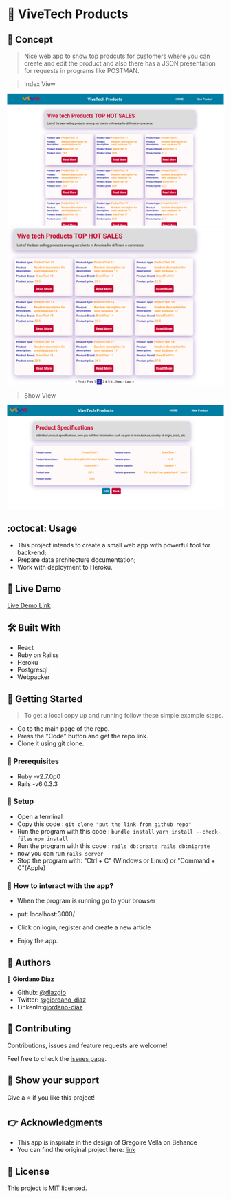 # 🧐 ViveTech Products

## :scroll: Concept

> Nice web app to show top prodcuts for customers where you can create and edit the product and also there has a JSON presentation for requests in programs like POSTMAN. 

> Index View

![screenshot](./app/assets/images/vive2.png)
![screenshot](./app/assets/images/vive1.png)

> Show View

![screenshot](./app/assets/images/viveshow.png)

## :octocat: Usage

- This project intends to create a small web app with powerful tool for back-end;
- Prepare data architecture documentation;
- Work with deployment to Heroku.<br>

## 🔴 Live Demo

[Live Demo Link](https://intense-savannah-37323.herokuapp.com/)

## 🛠 Built With

- React
- Ruby on Railss
- Heroku
- Postgresql
- Webpacker

## 🔧 Getting Started

> To get a local copy up and running follow these simple example steps.

- Go to the main page of the repo.
- Press the "Code" button and get the repo link.
- Clone it using git clone.

### 📝 Prerequisites

- Ruby -v2.7.0p0
- Rails -v6.0.3.3

### 📝 Setup

 - Open a terminal
 - Copy this code : 
        ```
        git clone "put the link from github repo"
        ```
 - Run the program with this code :
        ```
        bundle install
        ```
        ```
        yarn install --check-files
        ```
        ```
        npm install
        ```       
- Run the program with this code :
        ```
        rails db:create
        rails db:migrate
        ```
- now you can run ```rails server```
- Stop the program with: "Ctrl + C" (Windows or Linux) or "Command + C"(Apple)

### 📝 How to interact with the app?

- When the program is running go to your browser

- put: localhost:3000/

- Click on login, register and create a new article

- Enjoy the app.

## 👤 Authors

👤 **Giordano Díaz**

- Github: [@diazgio](https://github.com/diazgio)
- Twitter: [@giordano_diaz](https://twitter.com/giordano_diaz)
- LinkenIn:[giordano-diaz](www.linkedin.com/in/Giordano-Diaz)

## 🤝 Contributing

Contributions, issues and feature requests are welcome!

Feel free to check the [issues page](issues/).

## :pray: Show your support

Give a ⭐️ if you like this project!

## :point_right: Acknowledgments

- This app is inspirate in the design of Gregoire Vella on Behance
- You can find the original project here: [link](https://www.behance.net/gallery/14286087/Twitter-Redesign-of-UI-details)

## 📝 License

This project is [MIT](LICENSE) licensed.
